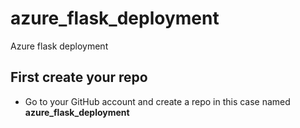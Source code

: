 # azure_flask_deployment
Azure flask deployment

## First create your repo
- Go to your GitHub account and create a repo in this case named **azure_flask_deployment**
